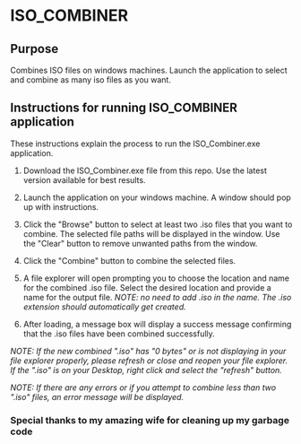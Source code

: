 # ISO_COMBINER

## Purpose
Combines ISO files on windows machines. Launch the application to select and combine as many iso files as you want.

## Instructions for running ISO_COMBINER application
These instructions explain the process to run the ISO_Combiner.exe application.

1. Download the ISO_Combiner.exe file from this repo. Use the latest version available for best results.

2. Launch the application on your windows machine. A window should pop up with instructions.

3. Click the "Browse" button to select at least two .iso files that you want to combine. The selected file paths will be displayed in the window. Use the "Clear" button to remove unwanted paths from the window.

4. Click the "Combine" button to combine the selected files.

5. A file explorer will open prompting you to choose the location and name for the combined .iso file. Select the desired location and provide a name for the output file. *NOTE: no need to add .iso in the name. The .iso extension should automatically get created.*

6. After loading, a message box will display a success message confirming that the .iso files have been combined successfully.

*NOTE: If the new combined ".iso" has "0 bytes" or is not displaying in your file explorer properly, please refresh or close and reopen your file explorer. If the ".iso" is on your Desktop, right click and select the "refresh" button.*

*NOTE: If there are any errors or if you attempt to combine less than two ".iso" files, an error message will be displayed.*


### Special thanks to my amazing wife for cleaning up my garbage code
